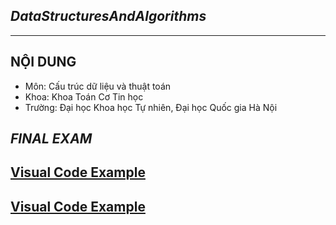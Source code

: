 ## _DataStructuresAndAlgorithms_
___

## NỘI DUNG
* Môn: Cấu trúc dữ liệu và thuật toán
* Khoa: Khoa Toán Cơ Tin học
* Trường: Đại học Khoa học Tự nhiên, Đại học Quốc gia Hà Nội
## _FINAL EXAM_


## [Visual Code Example](https://github.com/hausura/DataStructuresAndAlgorithms/tree/main/Final_Exam/visual) 
## [Visual Code Example](https://github.com/hausura/DataStructuresAndAlgorithms/tree/main/Final_Exam/visual) 
